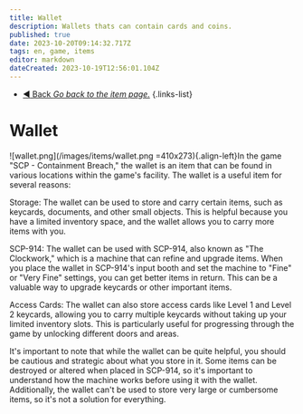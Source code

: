 ```yaml
---
title: Wallet
description: Wallets thats can contain cards and coins.
published: true
date: 2023-10-20T09:14:32.717Z
tags: en, game, items
editor: markdown
dateCreated: 2023-10-19T12:56:01.104Z
---
```


- [:arrow_backward: Back *Go back to the item page.*](/en/game/items#items)
{.links-list}
# Wallet
![wallet.png](/images/items/wallet.png =410x273){.align-left}In the game "SCP - Containment Breach," the wallet is an item that can be found in various locations within the game's facility. The wallet is a useful item for several reasons:

Storage: The wallet can be used to store and carry certain items, such as keycards, documents, and other small objects. This is helpful because you have a limited inventory space, and the wallet allows you to carry more items with you.

SCP-914: The wallet can be used with SCP-914, also known as "The Clockwork," which is a machine that can refine and upgrade items. When you place the wallet in SCP-914's input booth and set the machine to "Fine" or "Very Fine" settings, you can get better items in return. This can be a valuable way to upgrade keycards or other important items.

Access Cards: The wallet can also store access cards like Level 1 and Level 2 keycards, allowing you to carry multiple keycards without taking up your limited inventory slots. This is particularly useful for progressing through the game by unlocking different doors and areas.

It's important to note that while the wallet can be quite helpful, you should be cautious and strategic about what you store in it. Some items can be destroyed or altered when placed in SCP-914, so it's important to understand how the machine works before using it with the wallet. Additionally, the wallet can't be used to store very large or cumbersome items, so it's not a solution for everything.